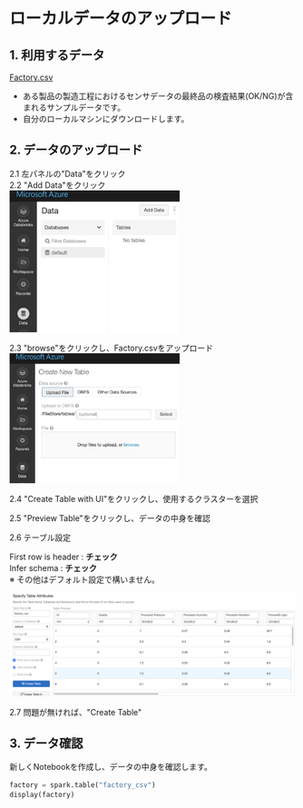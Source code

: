 # ローカルデータのアップロード

## 1. 利用するデータ
[Factory.csv](./data/Factory.csv) 

- ある製品の製造工程におけるセンサデータの最終品の検査結果(OK/NG)が含まれるサンプルデータです。
- 自分のローカルマシンにダウンロードします。


## 2. データのアップロード
2.1 左パネルの"Data"をクリック  
2.2 "Add Data"をクリック     
<img src="./img/Add_Data.png" width="300">   

2.3 "browse"をクリックし、Factory.csvをアップロード
<img src="./img/Upload_Data.png" width="300">   

2.4 "Create Table with UI"をクリックし、使用するクラスターを選択

2.5 "Preview Table"をクリックし、データの中身を確認

2.6 テーブル設定

First row is header : __チェック__   
Infer schema : __チェック__    
※ その他はデフォルト設定で構いません。

<img src="./img/Preview_Data.png" width="600">   

2.7 問題が無ければ、"Create Table"  

## 3. データ確認

新しくNotebookを作成し、データの中身を確認します。

```python
factory = spark.table("factory_csv")
display(factory)
```